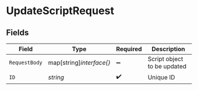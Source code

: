# UpdateScriptRequest


## Fields

| Field                       | Type                        | Required                    | Description                 |
| --------------------------- | --------------------------- | --------------------------- | --------------------------- |
| `RequestBody`               | map[string]*interface{}*    | :heavy_minus_sign:          | Script object to be updated |
| `ID`                        | *string*                    | :heavy_check_mark:          | Unique ID                   |